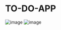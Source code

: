 # TO-DO-APP
![image](https://github.com/A-SAHITHYA/TO-DO-APP/assets/128822814/80598302-bd71-4a37-b114-092097c0ec5b)
![image](https://github.com/A-SAHITHYA/TO-DO-APP/assets/128822814/7b2ed461-95d1-4b5e-a536-f0e923b992ef)

